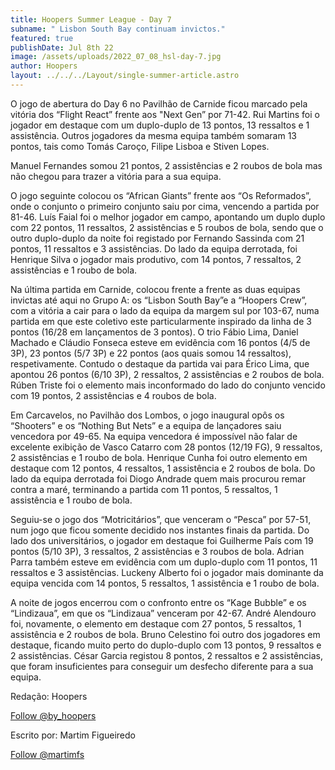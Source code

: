 ```yaml
---
title: Hoopers Summer League - Day 7
subname: " Lisbon South Bay continuam invictos."
featured: true
publishDate: Jul 8th 22
image: /assets/uploads/2022_07_08_hsl-day-7.jpg
author: Hoopers
layout: ../../../Layout/single-summer-article.astro
---
```

<!--StartFragment-->

O jogo de abertura do Day 6 no Pavilhão de Carnide ficou marcado pela vitória dos “Flight React” frente aos "Next Gen” por 71-42. Rui Martins foi o jogador em destaque com um duplo-duplo de 13 pontos, 13 ressaltos e 1 assistência. Outros jogadores da mesma equipa também somaram 13 pontos, tais como Tomás Caroço, Filipe Lisboa e Stiven Lopes.

Manuel Fernandes somou 21 pontos, 2 assistências e 2 roubos de bola mas não chegou para trazer a vitória para a sua equipa.



O jogo seguinte colocou os “African Giants” frente aos “Os Reformados”, onde o conjunto o primeiro conjunto saiu por cima, vencendo a partida por 81-46. Luís Faial foi o melhor jogador em campo, apontando um duplo duplo com 22 pontos, 11 ressaltos, 2 assistências e 5 roubos de bola, sendo que o outro duplo-duplo da noite foi registado por Fernando Sassinda com 21 pontos, 11 ressaltos e 3 assistências. Do lado da equipa derrotada, foi Henrique Silva o jogador mais produtivo, com 14 pontos, 7 ressaltos, 2 assistências e 1 roubo de bola. 



Na última partida em Carnide, colocou frente a frente as duas equipas invictas até aqui no Grupo A: os “Lisbon South Bay”e a “Hoopers Crew”, com a vitória a cair para o lado da equipa da margem sul por 103-67, numa partida em que este coletivo este particularmente inspirado da linha de 3 pontos (16/28 em lançamentos de 3 pontos). O trio Fábio Lima, Daniel Machado e Cláudio Fonseca esteve em evidência com 16 pontos (4/5 de 3P), 23 pontos (5/7 3P) e 22 pontos (aos quais somou 14 ressaltos), respetivamente. Contudo o destaque da partida vai para Érico Lima, que apontou 26 pontos (6/10 3P), 2 ressaltos, 2 assistências e 2 roubos de bola. Rúben Triste foi o elemento mais inconformado do lado do conjunto vencido com 19 pontos, 2 assistências e 4 roubos de bola.



Em Carcavelos, no Pavilhão dos Lombos, o jogo inaugural opôs os “Shooters” e os “Nothing But Nets” e a equipa de lançadores saiu vencedora por 49-65. Na equipa vencedora é impossível não falar de excelente exibição de Vasco Catarro com 28 pontos (12/19 FG), 9 ressaltos, 2 assistências e 1 roubo de bola. Henrique Cunha foi outro elemento em destaque com 12 pontos, 4 ressaltos, 1 assistência e 2 roubos de bola. Do lado da equipa derrotada foi Diogo Andrade quem mais procurou remar contra a maré, terminando a partida com 11 pontos, 5 ressaltos, 1 assistência e 1 roubo de bola.



Seguiu-se o jogo dos “Motricitários”, que venceram o “Pesca” por 57-51, num jogo que ficou somente decidido nos instantes finais da partida. Do lado dos universitários, o jogador em destaque foi Guilherme País com 19 pontos (5/10 3P), 3 ressaltos, 2 assistências e 3 roubos de bola. Adrian Parra também esteve em evidência com um duplo-duplo com 11 pontos, 11 ressaltos e 3 assistências. Luckeny Alberto foi o jogador mais dominante da equipa vencida com 14 pontos, 5 ressaltos, 1 assistência e 1 roubo de bola.



A noite de jogos encerrou com o confronto entre os “Kage Bubble” e os “Lindizaua”, em que os “Lindizaua” venceram por 42-67. André Alendouro foi, novamente, o elemento em destaque com 27 pontos, 5 ressaltos, 1 assistência e 2 roubos de bola. Bruno Celestino foi outro dos jogadores em destaque, ficando muito perto do duplo-duplo com 13 pontos, 9 ressaltos e 2 assistências. César Garcia registou 8 pontos, 2 ressaltos e 2 assistências, que foram insuficientes para conseguir um desfecho diferente para a sua equipa. 



Redação: Hoopers

<!--StartFragment-->

<a href="https://twitter.com/by_hoopers?ref_src=twsrc%5Etfw" class="twitter-follow-button" data-show-count="false">Follow @by_hoopers</a><script async src="https://platform.twitter.com/widgets.js" charset="utf-8"></script>

<!--EndFragment-->

Escrito por: Martim Figueiredo

<!--StartFragment-->

<a href="https://twitter.com/martimfs?ref_src=twsrc%5Etfw" class="twitter-follow-button" data-show-count="false">Follow @martimfs</a><script async src="https://platform.twitter.com/widgets.js" charset="utf-8"></script>

<!--EndFragment-->

<!--EndFragment-->